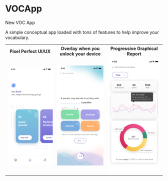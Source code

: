 # VOCApp
New VOC App

A simple conceptual app loaded with tons of features to help improve your vocabulary.

<table>
<tr>
<th>
Pixel Perfect UI/UX
</th>
<th>
Overlay when you unlock your device
</th>
<th>
Progressive Graphical <br/>Report
</th>
</tr>
<tr>
<td>
<img src="https://github.com/ricku44/VOCApp/blob/dynamic/mobile-1.png" />
</td>
<td>
<img src="https://github.com/ricku44/VOCApp/blob/dynamic/mobile-2.png" />
</td>
<td>
<img src="https://github.com/ricku44/VOCApp/blob/dynamic/mobile-3.png" />
</td>
</tr>
</table>

